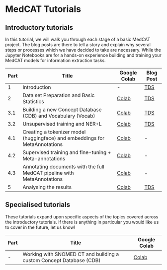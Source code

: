 # MedCAT Tutorials

## Introductory tutorials

In this tutorial, we will walk you through each stage of a basic MedCAT project. The blog posts are there to tell a story and explain why several steps or processes which we have decided to take are necessary. While the Jupyter Notebooks are for a hands-on experience building and training your MedCAT models for information extraction tasks.

| Part | Title                                                                       | Google Colab                                                                       | Blog Post |
| ---- |-----------------------------------------------------------------------------|------------------------------------------------------------------------------------|-----------|
| 1    | Introduction                                                                | -                                                                                  | [TDS](https://towardsdatascience.com/medcat-introduction-analyzing-electronic-health-records-e1c420afa13a)         |
| 2    | Data set Preparation and Basic Statistics                                   | [Colab](https://colab.research.google.com/drive/1nQ3H7plYoOyC6MzqxECbm02oxoY6F3ZL) | [TDS](https://towardsdatascience.com/medcat-dataset-analysis-and-preparation-be8bc910bd6d)         |
| 3.1  | Building a new Concept Database (CDB) and Vocabulary (Vocab)                | [Colab](https://colab.research.google.com/drive/1s1QXJ2E76sZLm5P0Lremw8-kWWXxX_w2) | [TDS](https://towardsdatascience.com/medcat-extracting-diseases-from-electronic-health-records-f53c45b3d1c1)         |
| 3.2  | Unsupervised training and NER+L                                             | [Colab](https://colab.research.google.com/drive/1LL0EP_qN78ljs1PozaoiUDMaBo6zb4Gm) | [TDS](https://towardsdatascience.com/medcat-extracting-diseases-from-electronic-health-records-f53c45b3d1c1)         |
| 4.1  | Creating a tokenizer model (huggingface) and embeddings for MetaAnnotations | [Colab](https://colab.research.google.com/drive/1Cql-Hkt-OTK22FmY9tdfoVZSCbFIJAu4) | -         |
| 4.2  | Supervised training and fine-tuning + Meta-annotations                      | [Colab](https://colab.research.google.com/drive/1QpFq55xxzaZjAC5yWMpmWhWldfdkYBW9) | -         |
| 4.3  | Annotating documents with the full MedCAT pipeline with MetaAnnotations     | [Colab](https://colab.research.google.com/drive/1apaFscR1a5shzuhg6nLM4lWxgvVbn8f1) | -         |
| 5    | Analysing the results                                                       | [Colab](https://colab.research.google.com/drive/1WFdpgqzwyWwKGSo0CDkcoMGDNKKqrSwe) | [TDS](https://towardsdatascience.com/prevalence-of-physical-and-mental-diseases-450c0f4f5851)         |


## Specialised tutorials

These tutorials expand upon specific aspects of the topics covered across the introductory tutorials. If there is anything in particular you would like us to cover in the future, let us know!

| Part | Title                                                             | Google Colab                                                                                 |
| ---- |-------------------------------------------------------------------|----------------------------------------------------------------------------------------------|
| -    |Working with SNOMED CT and building a custom Concept Database (CDB)|[Colab](https://colab.research.google.com/drive/1yesqjMQwQH20Kl9w7siRGVaSWU0uI84W?usp=sharing)|